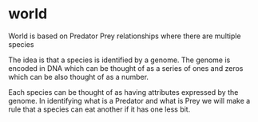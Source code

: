 # world

World is based on Predator Prey relationships where there are multiple
species

The idea is that a species is identified by a genome.  The genome is
encoded in DNA which can be thought of as a series of ones and zeros
which can be also thought of as a number.

Each species can be thought of as having attributes expressed by the genome.
In identifying what is a Predator and what is Prey we will make a rule that
a species can eat another if it has one less bit.
